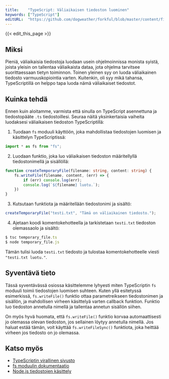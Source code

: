 ```yaml
---
title:    "TypeScript: Väliaikaisen tiedoston luominen"
keywords: ["TypeScript"]
editURL:  "https://github.com/dogweather/forkful/blob/master/content/fi/typescript/creating-a-temporary-file.md"
---
```


{{< edit_this_page >}}

## Miksi 

Pieniä, väliaikaisia tiedostoja luodaan usein ohjelmoinnissa monista syistä, joista yleisin on tallentaa väliaikaista dataa, jota ohjelma tarvitsee suorittaessaan tietyn toiminnon. Toinen yleinen syy on luoda väliaikainen tiedosto varmuuskopiointia varten. Kuitenkin, oli syy mikä tahansa, TypeScriptillä on helppo tapa luoda nämä väliaikaiset tiedostot.

## Kuinka tehdä

Ennen kuin aloitamme, varmista että sinulla on TypeScript asennettuna ja tiedostopääte `.ts` tiedostoillesi. Seuraa näitä yksinkertaisia vaiheita luodaksesi väliaikaisen tiedoston TypeScriptillä:

1. Tuodaan `fs` moduuli käyttöön, joka mahdollistaa tiedostojen luomisen ja käsittelyn TypeScriptissä:

```TypeScript
import * as fs from "fs";
```

2. Luodaan funktio, joka luo väliaikaisen tiedoston määritellyllä tiedostonimellä ja sisällöllä:

```TypeScript
function createTemporaryFile(filename: string, content: string) {
    fs.writeFile(filename, content, (err) => {
        if (err) console.log(err);
        console.log(`${filename} luotu.`);
    })
}
```

3. Kutsutaan funktiota ja määritellään tiedostonimi ja sisältö:

```TypeScript
createTemporaryFile("testi.txt", "Tämä on väliaikainen tiedosto.");
```

4. Ajetaan koodi komentokehotteella ja tarkistetaan `testi.txt` tiedoston olemassaolo ja sisältö:

```TypeScript
$ tsc temporary_file.ts
$ node temporary_file.js
```

Tämän tulisi luoda `testi.txt` tiedosto ja tulostaa komentokehotteelle viesti `"testi.txt luotu."`.

## Syventävä tieto

Tässä syventävässä osiossa käsittelemme lyhyesti miten TypeScriptin `fs` moduuli toimii tiedostojen luomisen suhteen. Kuten yllä esitetyssä esimerkissä, `fs.writeFile()` funktio ottaa parametreikseen tiedostonimen ja sisällön, ja mahdollisen virheen käsittelyä varten callback funktion. Funktio luo tiedoston annetulla nimellä ja tallentaa annetun sisällön siihen.

On myös hyvä huomata, että `fs.writeFile()` funktio korvaa automaattisesti jo olemassa olevan tiedoston, jos sellainen löytyy annetulla nimellä. Jos haluat estää tämän, voit käyttää `fs.writeFileSync()` funktiota, joka heittää virheen jos tiedosto on jo olemassa.

## Katso myös

- [TypeScriptin virallinen sivusto](https://www.typescriptlang.org/)
- [fs moduulin dokumentaatio](https://nodejs.org/api/fs.html#fs_file_system)
- [Node.js tiedostojen käsittely](https://nodejs.dev/learn/file-system-in-nodejs)